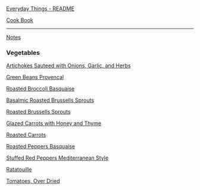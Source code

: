 [Everyday Things - README](https://github.com/vmsmith/EDT/blob/master/README.md)

[Cook Book](https://github.com/vmsmith/CookBook/blob/master/README.md)  

-----  

[Notes]()  

### Vegetables     

[Artichokes Sauteed with Onions, Garlic, and Herbs](https://github.com/vmsmith/CookBook/blob/master/veg_artichokes_sauteed.md)

[Green Beans Provencal](https://github.com/vmsmith/CookBook/blob/master/veg_green_beans_provencal.md)

[Roasted Broccoli Basquaise](https://github.com/vmsmith/CookBook/blob/master/veg_broccoli_roasted.md)  

[Basalmic Roasted Brussells Sprouts]()  

[Roasted Brussells Sprouts](https://github.com/vmsmith/CookBook/blob/master/veg_brussels-sprouts_roasted2.md)

[Glazed Carrots with Honey and Thyme](https://github.com/vmsmith/CookBook/blob/master/veg_carrots_glazed1.md)  

[Roasted Carrots](https://github.com/vmsmith/CookBook/blob/master/veg_carrots_roasted.md)  

[Roasted Peppers Basquaise](https://github.com/vmsmith/CookBook/blob/master/veg_peppers_roasted_basquaise.md)  

[Stuffed Red Peppers Mediterranean Style](https://github.com/vmsmith/CookBook/blob/master/veg_peppers_stuffed.md)  

[Ratatouille](https://github.com/vmsmith/CookBook/blob/master/veg_ratatouille.md)   

[Tomatoes, Over Dried](https://github.com/vmsmith/CookBook/blob/master/veg_tomatoes_oven-dried.md)  
